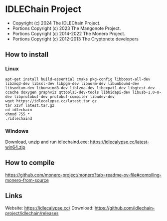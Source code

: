 # IDLEChain Project

- Copyright (c) 2024 The IDLEChain Project.
- Portions Copyright (c) 2023 The Mangonote Project.
- Portions Copyright (c) 2014-2022 The Monero Project.
- Portions Copyright (c) 2012-2013 The Cryptonote developers

## How to install
### Linux
```
apt-get install build-essential cmake pkg-config libboost-all-dev libzmq3-dev libssl-dev libpgm-dev libnorm-dev libunbound-dev libsodium-dev libunwind8-dev liblzma-dev libexpat1-dev libgtest-dev ccache doxygen graphviz qttools5-dev-tools libhidapi-dev libusb-1.0-0-dev libprotobuf-dev protobuf-compiler libudev-dev
wget https://idlecalypse.cc/latest.tar.gz
tar xzvf latest.tar.gz
cd idlechain
chmod 755 *
./idlechaind
```
### Windows

Download, unzip and run idlechaind.exe: https://idlecalypse.cc/latest-win64.zip

## How to compile
https://github.com/monero-project/monero?tab=readme-ov-file#compiling-monero-from-source

## Links
Website: https://idlecalypse.cc/
Download: https://github.com/idlechain-project/idlechain/releases
